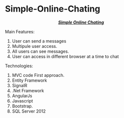 # Simple-Online-Chating
<p style="text-align: center;"><span style="text-decoration: underline;"><strong><em>Simple Online Chating</em></strong></span></p>
<p><span>Main Features:</span></p>
<ol>
<li>User can send a messages</li>
<li>Multipule user access.</li>
<li>All users can see messages.</li>
<li>User can access in different browser at a time to chat</li>
</ol>
<div><span>Technologies:</span></div>
<div><ol>
<li>MVC code First approach.</li>
<li>Entity Framework</li>
<li>SignalR</li>
<li>.Net Framework</li>
<li>AngularJs</li>
<li>Javascript</li>
<li>Bootstrap.</li>
<li>SQL Server 2012</li>
</ol></div>
